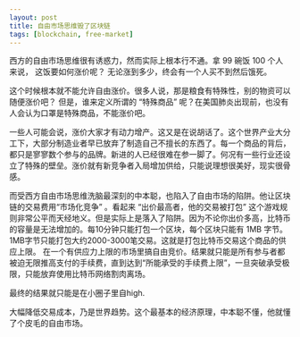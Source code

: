 ```yaml
---
layout: post
title: 自由市场思维毁了区块链
tags: [blockchain, free-market]
---
```


西方的自由市场思维很有诱惑力，然而实际上根本行不通。拿 99 碗饭 100 个人来说， 这饭要如何涨价呢？ 无论涨到多少，终会有一个人买不到然后饿死。

这个时候根本就不能允许自由涨价。很多人说，那是粮食有特殊性，别的物资可以随便涨价吧？
但是，谁来定义所谓的 “特殊商品” 呢？在美国肺炎出现前，也没有人会认为口罩是特殊商品，不能涨价吧。

一些人可能会说，涨价大家才有动力增产。这又是在说胡话了。这个世界产业大分工下，大部分制造业者早已放弃了制造自己不擅长的东西了。每一个商品的背后，都只是寥寥数个参与的品牌。新进的人已经很难在参一脚了。何况有一些行业还设立了特殊的壁垒。涨价就有新竞争者入局增加供给，只能说理想很美好，现实很骨感。

而受西方自由市场思维洗脑最深刻的中本聪，也陷入了自由市场的陷阱。他让区块链的交易费用“市场化竞争” 。看起来 “出价最高者，他的交易被打包” 这个游戏规则非常公平而天经地义。但是实际上是落入了陷阱。因为不论你出价多高，比特币的容量是无法增加的。每10分钟只能打包一个区块，每个区块只能有 1MB 字节。1MB字节只能打包大约2000-3000笔交易。这就是打包比特币交易这个商品的供应上限。 在一个有供应力上限的市场里搞自由竞价。结果就只能是所有参与者都被迫无限推高支付的手续费，直到达到“所能承受的手续费上限”，一旦突破承受极限，只能放弃使用比特币网络割肉离场。

最终的结果就只能是在小圈子里自high.

大幅降低交易成本，乃是世界趋势。这个最基本的经济原理，中本聪不懂，他就懂了个皮毛的自由市场。

